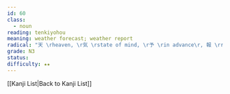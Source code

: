 ```yaml
---
id: 60
class:
  - noun
reading: tenkiyohou
meaning: weather forecast; weather report
radical: "天 \rheaven, \r気 \rstate of mind, \r予 \rin advance\r, 報 \rreport"
grade: N3
status:
difficulty: ★★
---
```

[[Kanji List|Back to Kanji List]]